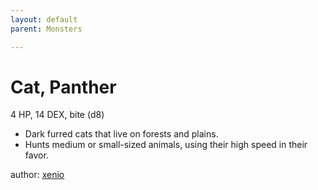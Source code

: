 ```yaml
---
layout: default
parent: Monsters 

--- 
```

# Cat, Panther
4 HP, 14 DEX, bite (d8)  
- Dark furred cats that live on forests and plains.  
- Hunts medium or small-sized animals, using their high speed in their favor.  





author: [xenio](https://xenioinabottle.blogspot.com/2021/02/classic-monsters-for-cairnito-part-1.html) 


